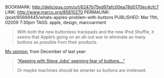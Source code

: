 ﻿BOOKMARK: http://delicious.com/url/6247b75ed97afc00ea78d0170ec4cfc7
LINK: http://www.marco.org/85610270
PERMALINK: /post/85669445/whats-apples-problem-with-buttons
PUBLISHED: Mar 11th, 02009 7:30pm
TAGS: apple, design, marcoarment

> With both the new buttonless trackpads and the new iPod Shuffle, it seems
> that Apple’s going on an all-out war to eliminate as many buttons as possible
> from their products.

[My opinion][tweet], from December of last year:

> [<q>Keeping with Steve Jobs’ seeming fear of buttons…</q>][ai]
>
> Or maybe machines should be smarter so buttons are irrelevant.

 [ai]: http://appleinsider.com/print/08/12/07/apples_led_cinema_display_the_review.html "‘Apple’s LED Cinema Display: the review"

 [tweet]: http://twitter.com/stilist/status/1054320530
